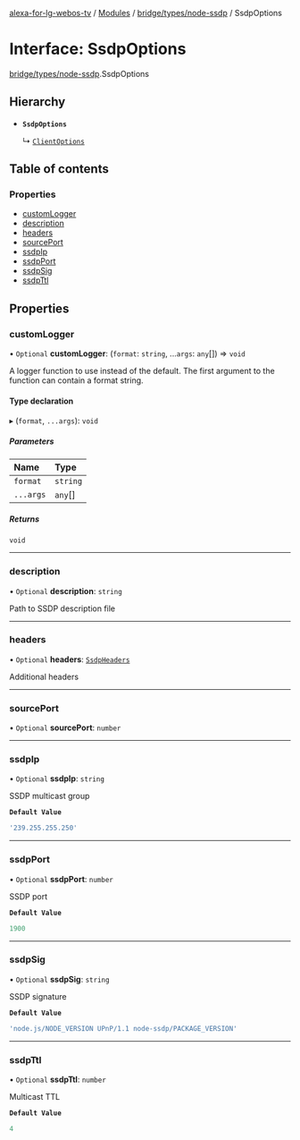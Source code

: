 [alexa-for-lg-webos-tv](../README.md) / [Modules](../modules.md) / [bridge/types/node-ssdp](../modules/bridge_types_node_ssdp.md) / SsdpOptions

# Interface: SsdpOptions

[bridge/types/node-ssdp](../modules/bridge_types_node_ssdp.md).SsdpOptions

## Hierarchy

- **`SsdpOptions`**

  ↳ [`ClientOptions`](bridge_types_node_ssdp.ClientOptions.md)

## Table of contents

### Properties

- [customLogger](bridge_types_node_ssdp.SsdpOptions.md#customlogger)
- [description](bridge_types_node_ssdp.SsdpOptions.md#description)
- [headers](bridge_types_node_ssdp.SsdpOptions.md#headers)
- [sourcePort](bridge_types_node_ssdp.SsdpOptions.md#sourceport)
- [ssdpIp](bridge_types_node_ssdp.SsdpOptions.md#ssdpip)
- [ssdpPort](bridge_types_node_ssdp.SsdpOptions.md#ssdpport)
- [ssdpSig](bridge_types_node_ssdp.SsdpOptions.md#ssdpsig)
- [ssdpTtl](bridge_types_node_ssdp.SsdpOptions.md#ssdpttl)

## Properties

### customLogger

• `Optional` **customLogger**: (`format`: `string`, ...`args`: `any`[]) => `void`

A logger function to use instead of the default. The first argument to the function can contain a format string.

#### Type declaration

▸ (`format`, `...args`): `void`

##### Parameters

| Name | Type |
| :------ | :------ |
| `format` | `string` |
| `...args` | `any`[] |

##### Returns

`void`

___

### description

• `Optional` **description**: `string`

Path to SSDP description file

___

### headers

• `Optional` **headers**: [`SsdpHeaders`](bridge_types_node_ssdp.SsdpHeaders.md)

Additional headers

___

### sourcePort

• `Optional` **sourcePort**: `number`

___

### ssdpIp

• `Optional` **ssdpIp**: `string`

SSDP multicast group

**`Default Value`**

```ts
'239.255.255.250'
```

___

### ssdpPort

• `Optional` **ssdpPort**: `number`

SSDP port

**`Default Value`**

```ts
1900
```

___

### ssdpSig

• `Optional` **ssdpSig**: `string`

SSDP signature

**`Default Value`**

```ts
'node.js/NODE_VERSION UPnP/1.1 node-ssdp/PACKAGE_VERSION'
```

___

### ssdpTtl

• `Optional` **ssdpTtl**: `number`

Multicast TTL

**`Default Value`**

```ts
4
```
